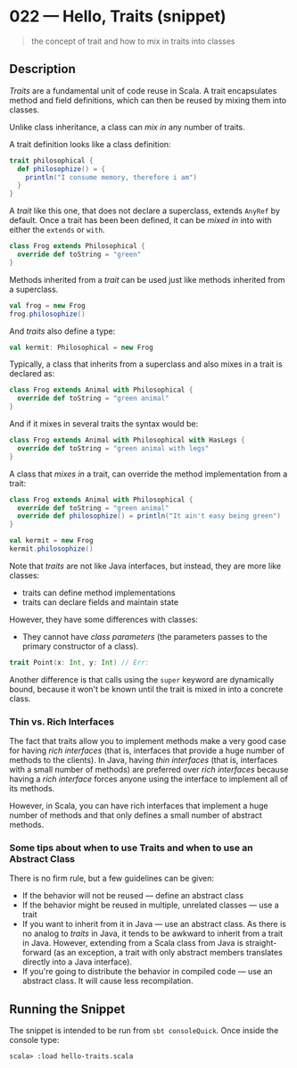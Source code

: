 # 022 &mdash; Hello, Traits (snippet)
> the concept of trait and how to mix in traits into classes

## Description
*Traits* are a fundamental unit of code reuse in Scala. A trait encapsulates method and field definitions, which can then be reused by mixing them into classes.

Unlike class inheritance, a class can *mix in* any number of traits.

A trait definition looks like a class definition:
```scala
trait philosophical {
  def philosophize() = {
    println("I consume memory, therefore i am")
  }
}
```

A *trait* like this one, that does not declare a superclass, extends `AnyRef` by default. 
Once a trait has been been defined, it can be *mixed in* into with either the `extends` or `with`.

```scala
class Frog extends Philosophical {
  override def toString = "green"
}
```

Methods inherited from a *trait* can be used just like methods inherited from a superclass.

```scala
val frog = new Frog
frog.philosophize()
```

And *traits* also define a type:
```scala
val kermit: Philosophical = new Frog
```

Typically, a class that inherits from a superclass and also mixes in a trait is declared as:
```scala
class Frog extends Animal with Philosophical {
  override def toString = "green animal"
}
```

And if it mixes in several traits the syntax would be:
```scala
class Frog extends Animal with Philosophical with HasLegs {
  override def toString = "green animal with legs"
}
```

A class that *mixes in* a trait, can override the method implementation from a trait:
```scala
class Frog extends Animal with Philosophical {
  override def toString = "green animal"
  override def philosophize() = println("It ain't easy being green")
}

val kermit = new Frog
kermit.philosophize()
```

Note that *traits* are not like Java interfaces, but instead, they are more like classes:
+ traits can define method implementations
+ traits can declare fields and maintain state

However, they have some differences with classes:
+ They cannot have *class parameters* (the parameters passes to the primary constructor of a class).
```scala
trait Point(x: Int, y: Int) // Err:
```

Another difference is that calls using the `super` keyword are dynamically bound, because it won't be known until the trait is mixed in into a concrete class.

### Thin vs. Rich Interfaces
The fact that traits allow you to implement methods make a very good case for having *rich interfaces* (that is, interfaces that provide a huge number of methods to the clients). In Java, having *thin interfaces* (that is, interfaces with a small number of methods) are preferred over *rich interfaces* because having a *rich interface* forces anyone using the interface to implement all of its methods.

However, in Scala, you can have rich interfaces that implement a huge number of methods and that only defines a small number of abstract methods.

### Some tips about when to use Traits and when to use an Abstract Class
There is no firm rule, but a few guidelines can be given:
+ If the behavior will not be reused &mdash; define an abstract class
+ If the behavior might be reused in multiple, unrelated classes &mdash; use a trait
+ If you want to inherit from it in Java &mdash; use an abstract class. As there is no analog to *traits* in Java, it tends to be awkward to inherit from a trait in Java. However, extending from a Scala class from Java is straight-forward (as an exception, a trait with only abstract members translates directly into a Java interface).
+ If you're going to distribute the behavior in compiled code &mdash; use an abstract class. It will cause less recompilation.

## Running the Snippet
The snippet is intended to be run from `sbt consoleQuick`. Once inside the console type:

```
scala> :load hello-traits.scala
```